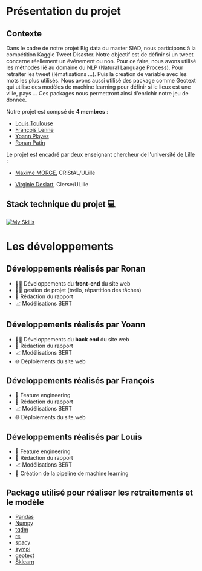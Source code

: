# Présentation du projet 


## Contexte 

Dans le cadre de notre projet Big data du master SIAD, nous participons à la compétition Kaggle Tweet Disaster. Notre objectif est de définir si un tweet concerne réellement un événement ou non. Pour ce faire, nous avons utilisé les méthodes lié au domaine du NLP (Natural Language Process). Pour retraiter les tweet (lématisations ...). Puis la création de variable avec les mots  les plus utilisés. Nous avons aussi utilisé des package comme Geotext qui utilise des modèles de machine learning pour définir si le lieux est une ville, pays ... Ces packages nous permettront ainsi d'enrichir notre jeu de donnée.

Notre projet est compsé de **4 membres** :

* [Louis Toulouse](https://www.linkedin.com/in/louis-toulouse/)
* [François Lenne](https://www.linkedin.com/in/fran%C3%A7ois-lenne-5975b9174/)
* [Yoann Playez](https://www.linkedin.com/in/yoann-playez-075ab7207/)
* [Ronan Patin](https://www.linkedin.com/in/ronan-patin-186aab192/)

Le projet est encadré par deux enseignant chercheur de l'université de Lille :


* [Maxime MORGE](http://www.lifl.fr/~morge), CRIStAL/ULille

* [Virginie Deslart](https://www.linkedin.com/in/virginie-delsart-9a45b81b9/?originalSubdomain=fr), Clerse/ULille


## Stack technique du projet :computer:


[![My Skills](https://skills.thijs.gg/icons?i=py,tensorflow,md,git,regex,html,css)](https://skills.thijs.gg)


# Les développements 

## Développements réalisés par Ronan 

- :man_technologist: Développements du **front-end** du site web
- :pilot: gestion de projet (trello, répartition des tâches)
-  :bookmark_tabs: Rédaction du rapport
-  :chart_with_upwards_trend: Modélisations BERT

## Développements réalisés par Yoann  

- :man_technologist: Développements du **back end** du site web
-  :bookmark_tabs: Rédaction du rapport
-  :chart_with_upwards_trend: Modélisations BERT
-  :globe_with_meridians: Déploiements du site web

## Développements réalisés par François  

- :construction_worker: Feature engineering
-  :bookmark_tabs: Rédaction du rapport
-  :chart_with_upwards_trend: Modélisations BERT
-  :globe_with_meridians: Déploiements du site web


## Développements réalisés par Louis  

- :construction_worker: Feature engineering
-  :bookmark_tabs: Rédaction du rapport
-  :chart_with_upwards_trend: Modélisations BERT
-  :construction: Création de la pipeline de machine learning

## Package utilisé pour réaliser les retraitements et le modèle


* [Pandas](https://pandas.pydata.org/) 
* [Numpy](https://numpy.org/)
* [tqdm](https://tqdm.github.io/)
* [re](https://docs.python.org/3/library/re.html)
* [spacy](https://spacy.io/usage)
* [sympi](https://www.sympy.org/en/index.html)
* [geotext](https://pypi.org/project/geotext/)
* [Sklearn](https://scikit-learn.org/stable/)



  
